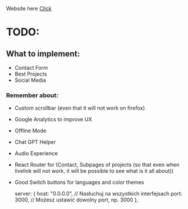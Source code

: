 Website here [Click](https://kentodecem.github.io/muslewski/)

# TODO:

## What to implement:

- Contact Form
- Best Projects
- Social Media

### Remember about:

- Custom scrollbar (even that it will not work on firefox)
- Google Analytics to improve UX
- Offline Mode
- Chat GPT Helper
- Audio Experience

- React Router for (Contact, Subpages of projects (so that even when livelink will not work, it will be possible to see what is it all about))
- Good Switch buttons for languages and color themes

  server: {
  host: "0.0.0.0", // Nasłuchuj na wszystkich interfejsach
  port: 3000, // Możesz ustawić dowolny port, np. 3000
  },
